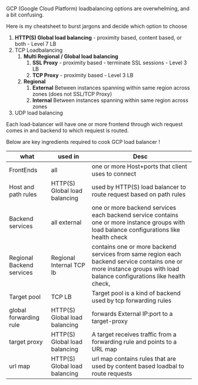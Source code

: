 GCP (Google Cloud Platform) loadbalancing options are overwhelming, and a bit confusing. 

Here is my cheatsheet to burst jargons and decide which option to choose  
  
  
1. **HTTP(S) Global load balancing** - proximity based, content based, or both - Level 7 LB
1. TCP Loadbalancing
    1. **Multi Regional / Global load balancing**
        1. **SSL Proxy** - proximity based - terminate SSL sessions - Level 3 LB
        1. **TCP Proxy** - proximity based - Level 3 LB
    1. **Regional** 
        1. **External** Between instances spanning within same region across zones (does not SSL/TCP Proxy)
        1. **Internal** Between instances spanning within same region across zones
1. UDP load balancing


Each load-balancer will have one or more frontend through wich request comes in and backend to which requiest is routed.

Below are key ingredients required to cook GCP load balancer !

|  what | used in | Desc |
| -------------| ------------- | ------------- |
| FrontEnds | all |  one or more Host+ports that  client uses to connect |
| Host and path rules |HTTP(S) Global load balancing | used by HTTP(S) load balancer to route request based on path rules |
|Backend services| all  external | one or more backend services each backend service contains one or more instance groups with load balance configurations like health check  |
|Regional Backend services| Regional Internal TCP lb |contains one or more backend services from same region each backend service contains one or more instance groups with load balance configurations like health check, |
|Target pool| TCP LB |Target pool is a kind of backend used by tcp forwarding rules|
|global forwarding rule| HTTP(S) Global load balancing | forwards External IP:port to a target-proxy|
|target proxy| HTTP(S) Global load balancing |A target receives traffic from a forwarding rule and points to a URL map|
|url map|HTTP(S) Global load balancing | url map contains rules that are used by content based loadbal to route requests|
